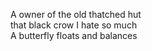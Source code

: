 A owner of the old thatched hut    
that black crow I hate so much    
A butterfly floats and balances    

